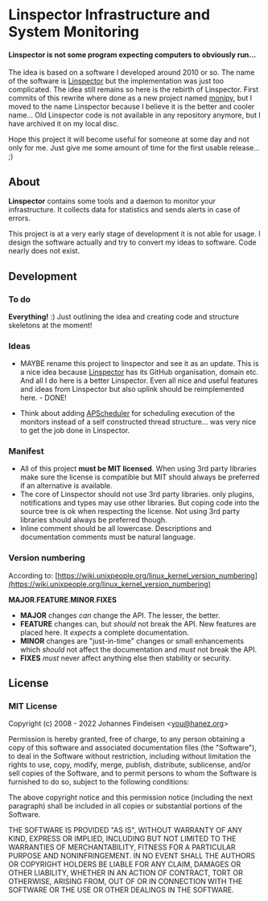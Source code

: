 # Linspector Infrastructure and System Monitoring

#### Linspector is not some program expecting computers to obviously run...

The idea is based on a software I developed around 2010 or so. The name of the software is 
[Linspector](https://linspector.org/) but the implementation was just too
complicated. The idea still remains so here is the rebirth of Linspector. First commits 
of this rewrite where done as a new project named 
[monipy](https://git.unixpeople.org/linspector/monipy), but I moved to the name 
Linspector because I believe it is the better and cooler name... Old Linspector code is 
not available in any repository anymore, but I have archived it on my local disc.

Hope this project it will become useful for someone at some day and not only for
me. Just give me some amount of time for the first usable release... ;)

## About

**Linspector** contains some tools and a daemon to monitor your infrastructure. It
collects data for statistics and sends alerts in case of errors.

This project is at a very early stage of development it is not able for usage.
I design the software actually and try to convert my ideas to software. Code
nearly does not exist.

## Development

### To do

**Everything!** :) Just outlining the idea and creating code and structure skeletons
at the moment!

### Ideas

- MAYBE rename this project to linspector and see it as an update. This is a nice idea 
because [Linspector](https://linspector.org/) has its GitHub organisation, 
domain etc. And all I do here is 
a better Linspector. Even all nice and useful features and ideas from Linspector but 
also uplink should be reimplemented here. - DONE!

- Think about adding [APScheduler](https://pypi.org/project/APScheduler/) for 
scheduling execution of the monitors instead of a self constructed thread
structure... was very nice to get the job done in Linspector.

### Manifest

- All of this project **must be MIT licensed**. When using 3rd party libraries make
sure the license is compatible but MIT should always be preferred if an
alternative is available.
- The core of Linspector should not use 3rd party libraries. only plugins,
notifications and types may use other libraries. But coping code into the
source tree is ok when respecting the license. Not using 3rd party libraries
should always be preferred though.
- Inline comment should be all lowercase. Descriptions and documentation comments
must be natural language.

### Version numbering

According to: [https://wiki.unixpeople.org/linux_kernel_version_numbering](https://wiki.unixpeople.org/linux_kernel_version_numbering)

**MAJOR**.**FEATURE**.**MINOR**.**FIXES**

- **MAJOR** changes _can_ change the API. The lesser, the better.
- **FEATURE** changes can, but _should_ not break the API. New features are placed
  here. It _expects_ a complete documentation.
- **MINOR** changes are "just-in-time" changes or small enhancements which _should_
  not affect the documentation and _must_ not break the API.
- **FIXES** _must_ never affect anything else then stability or security.

## License

### MIT License

Copyright (c) 2008 - 2022 Johannes Findeisen &lt;you@hanez.org&gt;

Permission is hereby granted, free of charge, to any person obtaining a copy
of this software and associated documentation files (the "Software"), to deal
in the Software without restriction, including without limitation the rights
to use, copy, modify, merge, publish, distribute, sublicense, and/or sell
copies of the Software, and to permit persons to whom the Software is furnished
to do so, subject to the following conditions:

The above copyright notice and this permission notice (including the next
paragraph) shall be included in all copies or substantial portions of the
Software.

THE SOFTWARE IS PROVIDED "AS IS", WITHOUT WARRANTY OF ANY KIND, EXPRESS OR
IMPLIED, INCLUDING BUT NOT LIMITED TO THE WARRANTIES OF MERCHANTABILITY, FITNESS
FOR A PARTICULAR PURPOSE AND NONINFRINGEMENT. IN NO EVENT SHALL THE AUTHORS
OR COPYRIGHT HOLDERS BE LIABLE FOR ANY CLAIM, DAMAGES OR OTHER LIABILITY,
WHETHER IN AN ACTION OF CONTRACT, TORT OR OTHERWISE, ARISING FROM, OUT OF
OR IN CONNECTION WITH THE SOFTWARE OR THE USE OR OTHER DEALINGS IN THE SOFTWARE.
